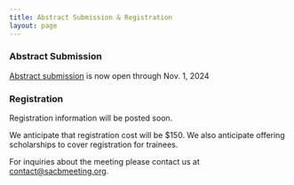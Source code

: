 ```yaml
---
title: Abstract Submission & Registration
layout: page
---
```


### Abstract Submission

[Abstract submission](https://forms.gle/UXhGmTXK7HDtKi9p9) is now open through Nov. 1, 2024

### Registration

Registration information will be posted soon.

We anticipate that registration cost will be $150. We also anticipate offering scholarships to cover registration for trainees.




For inquiries about the meeting please contact us at [contact@sacbmeeting.org](mailto:contact@sacbmeeting.org).
